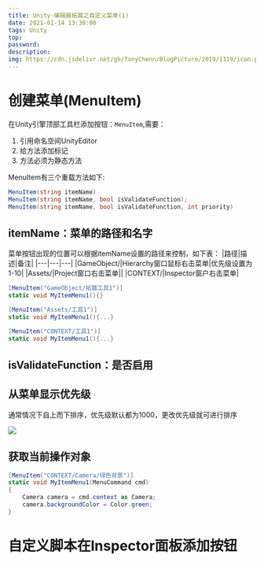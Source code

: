 ```yaml
---
title: Unity-编辑器拓展之自定义菜单(1)
date: 2021-01-14 13:38:00
tags: Unity
top:
password:
description:
img: https://cdn.jsdelivr.net/gh/TonyChenn/BlogPicture/2019/1119/icon.png
---
```


# 创建菜单(MenuItem)
在Unity引擎顶部工具栏添加按钮：`MenuItem`,需要：
1. 引用命名空间UnityEditor
2. 给方法添加标记
3. 方法必须为静态方法

MenuItem有三个重载方法如下:
```csharp
MenuItem(string itemName)
MenuItem(string itemName, bool isValidateFunction);
MenuItem(string itemName, bool isValidateFunction, int priority)
```
## itemName：菜单的路径和名字
菜单按钮出现的位置可以根据itemName设置的路径来控制，如下表：
|路径|描述|备注|
|---|---|---|
|GameObject/|Hierarchy窗口鼠标右击菜单|优先级设置为1-10|
|Assets/|Project窗口右击菜单||
|CONTEXT/|Inspector窗户右击菜单|

```csharp
[MenuItem("GameObject/拓展工具1")]
static void MyItemMenu1(){}

[MenuItem("Assets/工具1")]
static void MyItemMenu1(){...}

[MenuItem("CONTEXT/工具1")]
static void MyItemMenu1(){...}
```

## isValidateFunction：是否启用

## 从菜单显示优先级
通常情况下自上而下排序，优先级默认都为1000，更改优先级就可进行排序

![](https://cdn.jsdelivr.net/gh/TonyChenn/BlogPicture/2019/1119/unsort.png)

## 获取当前操作对象
```csharp
[MenuItem("CONTEXT/Camera/绿色背景")]
static void MyItemMenu1(MenuCommand cmd)
{
    Camera camera = cmd.context as Camera;
    camera.backgroundColor = Color.green;
}
```

# 自定义脚本在Inspector面板添加按钮
